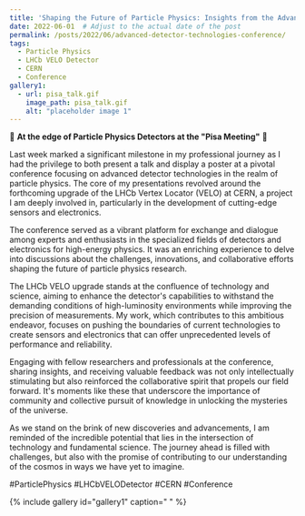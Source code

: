 ```yaml
---
title: 'Shaping the Future of Particle Physics: Insights from the Advanced Detector Technologies Conference'
date: 2022-06-01  # Adjust to the actual date of the post
permalink: /posts/2022/06/advanced-detector-technologies-conference/
tags:
  - Particle Physics
  - LHCb VELO Detector
  - CERN
  - Conference
gallery1:
  - url: pisa_talk.gif
    image_path: pisa_talk.gif
    alt: "placeholder image 1"
---
```


🌌 **At the edge of Particle Physics Detectors at the "Pisa Meeting"** 🌌

Last week marked a significant milestone in my professional journey as I had the privilege to both present a talk and display a poster at a pivotal conference focusing on advanced detector technologies in the realm of particle physics. The core of my presentations revolved around the forthcoming upgrade of the LHCb Vertex Locator (VELO) at CERN, a project I am deeply involved in, particularly in the development of cutting-edge sensors and electronics.

The conference served as a vibrant platform for exchange and dialogue among experts and enthusiasts in the specialized fields of detectors and electronics for high-energy physics. It was an enriching experience to delve into discussions about the challenges, innovations, and collaborative efforts shaping the future of particle physics research.

The LHCb VELO upgrade stands at the confluence of technology and science, aiming to enhance the detector's capabilities to withstand the demanding conditions of high-luminosity environments while improving the precision of measurements. My work, which contributes to this ambitious endeavor, focuses on pushing the boundaries of current technologies to create sensors and electronics that can offer unprecedented levels of performance and reliability.

Engaging with fellow researchers and professionals at the conference, sharing insights, and receiving valuable feedback was not only intellectually stimulating but also reinforced the collaborative spirit that propels our field forward. It's moments like these that underscore the importance of community and collective pursuit of knowledge in unlocking the mysteries of the universe.

As we stand on the brink of new discoveries and advancements, I am reminded of the incredible potential that lies in the intersection of technology and fundamental science. The journey ahead is filled with challenges, but also with the promise of contributing to our understanding of the cosmos in ways we have yet to imagine.

#ParticlePhysics #LHCbVELODetector #CERN #Conference

{% include gallery id="gallery1" caption=" " %}
